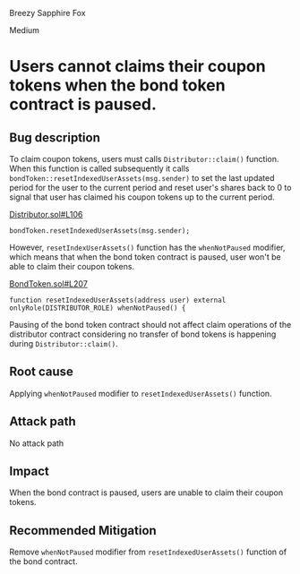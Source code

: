 Breezy Sapphire Fox

Medium

# Users cannot claims their coupon tokens when the bond token contract is paused.

## Bug description
To claim coupon tokens, users must calls `Distributor::claim()` function. When this function is called subsequently it calls `bondToken::resetIndexedUserAssets(msg.sender)` to set the last updated period for the user to the current period and reset user's shares back to 0 to signal that user has claimed his coupon tokens up to the current period.

[Distributor.sol#L106](https://github.com/sherlock-audit/2024-12-plaza-finance/blob/14a962c52a8f4731bbe4655a2f6d0d85e144c7c2/plaza-evm/src/Distributor.sol#L106)
```solidity
bondToken.resetIndexedUserAssets(msg.sender);
```

However, `resetIndexUserAssets()` function has the `whenNotPaused` modifier, which means that when the bond token contract is paused, user won't be able to claim their coupon tokens.

[BondToken.sol#L207](https://github.com/sherlock-audit/2024-12-plaza-finance/blob/14a962c52a8f4731bbe4655a2f6d0d85e144c7c2/plaza-evm/src/BondToken.sol#L207)
```solidity
function resetIndexedUserAssets(address user) external onlyRole(DISTRIBUTOR_ROLE) whenNotPaused() {
```

Pausing of the bond token contract should not affect claim operations of the distributor contract considering no transfer of bond tokens is happening during `Distributor::claim()`. 

## Root cause
Applying `whenNotPaused` modifier to `resetIndexedUserAssets()` function.

## Attack path
No attack path

## Impact
When the bond contract is paused, users are unable to claim their coupon tokens.
## Recommended Mitigation
Remove `whenNotPaused` modifier from `resetIndexedUserAssets()` function of the bond contract.